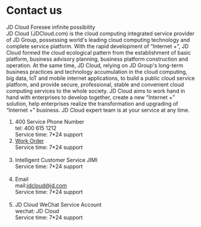# Contact us
JD Cloud Foresee infinite possibility<br />
JD Cloud (JDCloud.com) is the cloud computing integrated service provider of JD Group, possessing world's leading cloud computing technology and complete service platform. With the rapid development of “Internet +”, JD Cloud formed the cloud ecological pattern from the establishment of basic platform, business advisory planning, business platform construction and operation. At the same time, JD Cloud, relying on JD Group's long-term business practices and technology accumulation in the cloud computing, big data, IoT and mobile internet applications, to build a public cloud service platform, and provide secure, professional, stable and convenient cloud computing services to the whole society. JD Cloud aims to work hand in hand with enterprises to develop together, create a new “Internet +” solution, help enterprises realize the transformation and upgrading of “Internet +” business. JD Cloud expert team is at your service at any time.
<br />
1. 400 Service Phone Number<br />
tel: 400 615 1212<br />
Service time: 7*24 support
2. [Work Order](https://ticket.jdcloud.com/myorder/submit)<br />
Service time: 7*24 support<br /><br />
3. Intelligent Customer Service JIMI<br />
Service time: 7*24 support<br /><br />
4. Email<br />
mail:jdcloud@jd.com<br />
Service time: 7*24 support<br /><br />
5. JD Cloud WeChat Service Account<br />
wechat: JD Cloud<br />
Service time: 7*24 support
